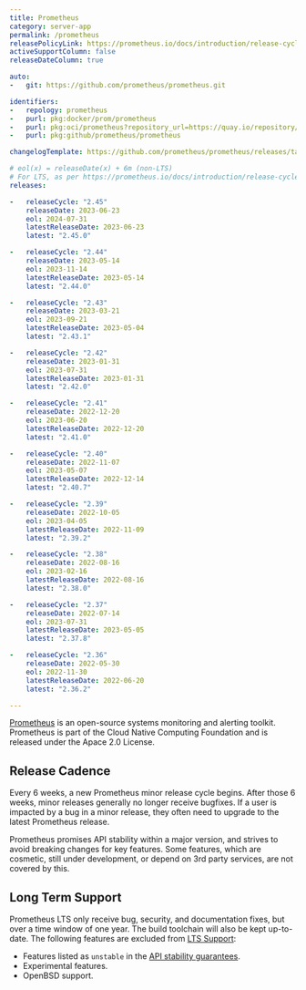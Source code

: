 ```yaml
---
title: Prometheus
category: server-app
permalink: /prometheus
releasePolicyLink: https://prometheus.io/docs/introduction/release-cycle/
activeSupportColumn: false
releaseDateColumn: true

auto:
-   git: https://github.com/prometheus/prometheus.git

identifiers:
-   repology: prometheus
-   purl: pkg:docker/prom/prometheus
-   purl: pkg:oci/prometheus?repository_url=https://quay.io/repository/prometheus
-   purl: pkg:github/prometheus/prometheus

changelogTemplate: https://github.com/prometheus/prometheus/releases/tag/v__LATEST__

# eol(x) = releaseDate(x) + 6m (non-LTS)
# For LTS, as per https://prometheus.io/docs/introduction/release-cycle/#long-term-support
releases:

-   releaseCycle: "2.45"
    releaseDate: 2023-06-23
    eol: 2024-07-31
    latestReleaseDate: 2023-06-23
    latest: "2.45.0"

-   releaseCycle: "2.44"
    releaseDate: 2023-05-14
    eol: 2023-11-14
    latestReleaseDate: 2023-05-14
    latest: "2.44.0"

-   releaseCycle: "2.43"
    releaseDate: 2023-03-21
    eol: 2023-09-21
    latestReleaseDate: 2023-05-04
    latest: "2.43.1"

-   releaseCycle: "2.42"
    releaseDate: 2023-01-31
    eol: 2023-07-31
    latestReleaseDate: 2023-01-31
    latest: "2.42.0"

-   releaseCycle: "2.41"
    releaseDate: 2022-12-20
    eol: 2023-06-20
    latestReleaseDate: 2022-12-20
    latest: "2.41.0"

-   releaseCycle: "2.40"
    releaseDate: 2022-11-07
    eol: 2023-05-07
    latestReleaseDate: 2022-12-14
    latest: "2.40.7"

-   releaseCycle: "2.39"
    releaseDate: 2022-10-05
    eol: 2023-04-05
    latestReleaseDate: 2022-11-09
    latest: "2.39.2"

-   releaseCycle: "2.38"
    releaseDate: 2022-08-16
    eol: 2023-02-16
    latestReleaseDate: 2022-08-16
    latest: "2.38.0"

-   releaseCycle: "2.37"
    releaseDate: 2022-07-14
    eol: 2023-07-31
    latestReleaseDate: 2023-05-05
    latest: "2.37.8"

-   releaseCycle: "2.36"
    releaseDate: 2022-05-30
    eol: 2022-11-30
    latestReleaseDate: 2022-06-20
    latest: "2.36.2"

---
```


[Prometheus](https://prometheus.io/) is an open-source systems monitoring and alerting toolkit. Prometheus
is part of the Cloud Native Computing Foundation and is released under the
Apace 2.0 License.

## Release Cadence

Every 6 weeks, a new Prometheus minor release cycle begins. After those 6 weeks, minor releases generally no longer receive bugfixes. If a user is impacted by a bug in a minor release, they often need to upgrade to the latest Prometheus release.

Prometheus promises API stability within a major version, and strives to avoid breaking changes for key features. Some features, which are cosmetic, still under development, or depend on 3rd party services, are not covered by this.

## Long Term Support

Prometheus LTS only receive bug, security, and documentation fixes, but over a time window of one year. The build toolchain will also be kept up-to-date.
The following features are excluded from [LTS Support](https://prometheus.io/docs/introduction/release-cycle/#limitations-of-lts-support):

- Features listed as `unstable` in the [API stability guarantees](https://prometheus.io/docs/prometheus/latest/stability/).
- Experimental features.
- OpenBSD support.

